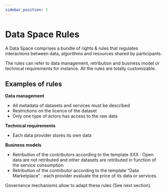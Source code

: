 ```yaml
---
sidebar_position: 3
---
```


# Data Space Rules

A Data Space comprises a bundle of rights & rules that regulates interactions between data, algorithms and resources shared by participants.

The rules can refer to data management, retribution and business model or technical requirements for instance. All the rules are totally customizable.

## Examples of rules

**Data management**

- All metadata of datasets and services must be described
- Restrictions on the licence of the dataset
- Only one type of actors has access to the raw data

**Technical requirements**

- Each data provider stores its own data

**Business models**

- Retribution of the contributors according to the template XXX : Open data are not retributed and other datasets are retributed in function of the service consumption
- Retribution of the contributor according to the template “Data Marketplace” : each provider evaluate the price of its data or services.

Governance mechanisms allow to adapt these rules (See next section).
